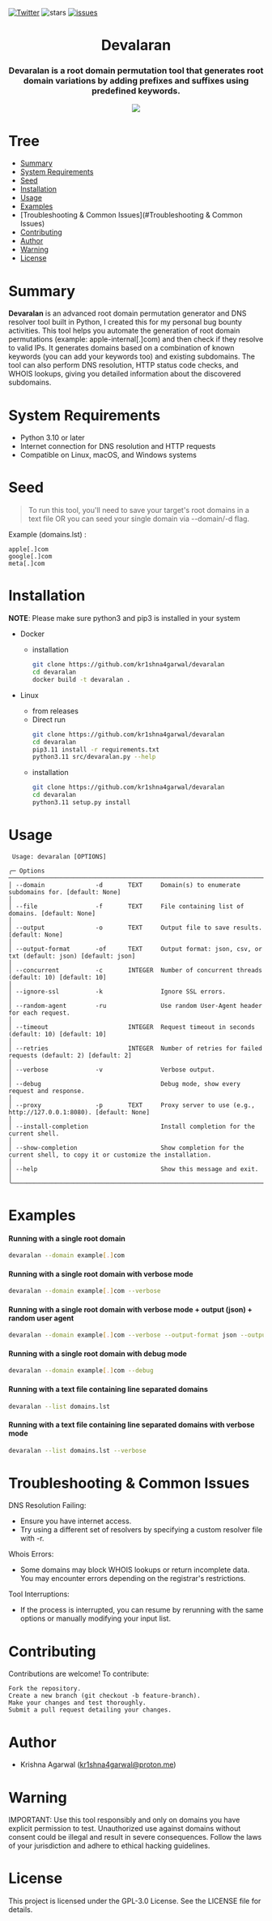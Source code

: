 [![Twitter](https://img.shields.io/twitter/follow/kr1shna4garwal?logo=twitter)](https://twitter.com/kr1shna4garwal)
![stars](https://img.shields.io/github/stars/kr1shna4garwal/devaralan)
[![issues](https://img.shields.io/github/issues/kr1shna4garwal/devaralan?color=%20%237fb3d5%20)](https://github.com/devaralan/devaralan/issues)


<h1 align="center">Devalaran</h1>
<h3 align="center">Devaralan is a root domain permutation tool that generates root domain variations by adding prefixes and suffixes using predefined keywords.</h3>
<p align="center"><img src=https://i.ibb.co/VgctZZY/Screenshot-2024-10-11-at-3-43-42-PM.png></p>

# Tree
- [Summary](#Summary)
- [System Requirements](#System%20Requirements)
- [Seed](#Seed)
- [Installation](#installation)
- [Usage](#usage)
- [Examples](#examples)
- [Troubleshooting & Common Issues](#Troubleshooting & Common Issues)
- [Contributing](#Contributing)
- [Author](#author)
- [Warning](#warning)
- [License](#license)

# Summary

**Devaralan** is an advanced root domain permutation generator and DNS resolver tool built in Python, I created this for my personal bug bounty activities. This tool helps you automate the generation of root domain permutations (example: apple-internal[.]com) and then check if they resolve to valid IPs.
It generates domains based on a combination of known keywords (you can add your keywords too) and existing subdomains.
The tool can also perform DNS resolution, HTTP status code checks, and WHOIS lookups, giving you detailed information about the discovered subdomains.

# System Requirements
- Python 3.10 or later
- Internet connection for DNS resolution and HTTP requests
- Compatible on Linux, macOS, and Windows systems

# Seed
> To run this tool, you'll need to save your target's root domains in a text file OR you can seed your single domain via --domain/-d flag.

Example (domains.lst) :

```
apple[.]com
google[.]com
meta[.]com
```

# Installation

**NOTE**: Please make sure python3 and pip3 is installed in your system

- Docker
    - installation
        ```bash
        git clone https://github.com/kr1shna4garwal/devaralan
        cd devaralan
        docker build -t devaralan .
        ```

- Linux
    - from releases
    - Direct run
        ```bash
        git clone https://github.com/kr1shna4garwal/devaralan
        cd devaralan
        pip3.11 install -r requirements.txt
        python3.11 src/devaralan.py --help
        ```
    - installation
        ```bash
        git clone https://github.com/kr1shna4garwal/devaralan
        cd devaralan
        python3.11 setup.py install
        ```

# Usage

```
 Usage: devaralan [OPTIONS]                                                                                                                                   
                                                                                                                                                              
╭─ Options ──────────────────────────────────────────────────────────────────────────────────────────────────────────────────────────────────────────────────╮
│ --domain              -d       TEXT     Domain(s) to enumerate subdomains for. [default: None]                                                             │
│ --file                -f       TEXT     File containing list of domains. [default: None]                                                                   │
│ --output              -o       TEXT     Output file to save results. [default: None]                                                                       │
│ --output-format       -of      TEXT     Output format: json, csv, or txt (default: json) [default: json]                                                   │
│ --concurrent          -c       INTEGER  Number of concurrent threads (default: 10) [default: 10]                                                           │
│ --ignore-ssl          -k                Ignore SSL errors.                                                                                                 │
│ --random-agent        -ru               Use random User-Agent header for each request.                                                                     │
│ --timeout                      INTEGER  Request timeout in seconds (default: 10) [default: 10]                                                             │
│ --retries                      INTEGER  Number of retries for failed requests (default: 2) [default: 2]                                                    │
│ --verbose             -v                Verbose output.                                                                                                    │
│ --debug                                 Debug mode, show every request and response.                                                                       │
│ --proxy               -p       TEXT     Proxy server to use (e.g., http://127.0.0.1:8080). [default: None]                                                 │
│ --install-completion                    Install completion for the current shell.                                                                          │
│ --show-completion                       Show completion for the current shell, to copy it or customize the installation.                                   │
│ --help                                  Show this message and exit.                                                                                        │
╰────────────────────────────────────────────────────────────────────────────────────────────────────────────────────────────────────────────────────────────╯

```

# Examples

#### Running with a single root domain

```bash
devaralan --domain example[.]com
```

#### Running with a single root domain with verbose mode

```bash
devaralan --domain example[.]com --verbose
```

#### Running with a single root domain with verbose mode + output (json) + random user agent

```bash
devaralan --domain example[.]com --verbose --output-format json --output example-output.json --random-agent
```

#### Running with a single root domain with debug mode

```bash
devaralan --domain example[.]com --debug
```

#### Running with a text file containing line separated domains

```bash
devaralan --list domains.lst
```

#### Running with a text file containing line separated domains with verbose mode

```bash
devaralan --list domains.lst --verbose
```

# Troubleshooting & Common Issues

DNS Resolution Failing:
- Ensure you have internet access.
- Try using a different set of resolvers by specifying a custom resolver file with -r.

Whois Errors:
- Some domains may block WHOIS lookups or return incomplete data. You may encounter errors depending on the registrar's restrictions.

Tool Interruptions:
- If the process is interrupted, you can resume by rerunning with the same options or manually modifying your input list.

# Contributing
Contributions are welcome! To contribute:

```
Fork the repository.
Create a new branch (git checkout -b feature-branch).
Make your changes and test thoroughly.
Submit a pull request detailing your changes.
```

# Author
- Krishna Agarwal (kr1shna4garwal@proton.me)

# Warning 

IMPORTANT: Use this tool responsibly and only on domains you have explicit permission to test. Unauthorized use against domains without consent could be illegal and result in severe consequences. Follow the laws of your jurisdiction and adhere to ethical hacking guidelines.

# License
This project is licensed under the GPL-3.0 License. See the LICENSE file for details.
